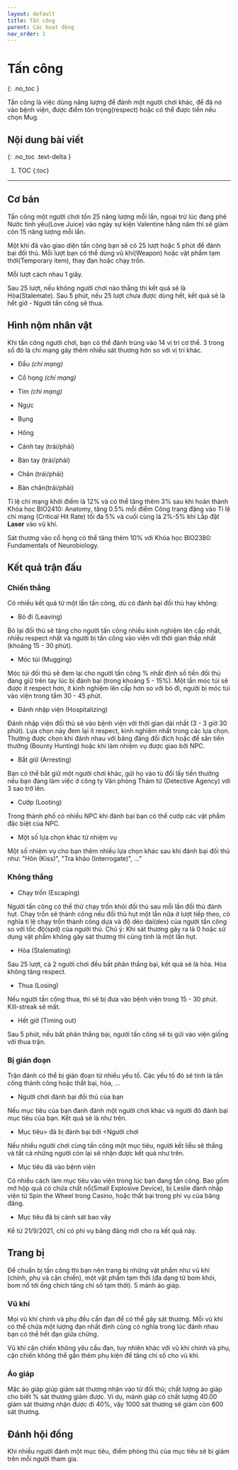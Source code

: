 ```yaml
---
layout: default
title: Tấn công
parent: Các hoạt động
nav_order: 1
---
```


# Tấn công
{: .no_toc }

Tấn công là việc dùng năng lượng để đánh một người chơi khác, để đá nó vào bệnh viện, được điểm tôn trọng(respect) hoặc có thể được tiền nếu chọn Mug.

## Nội dung bài viết
{: .no_toc .text-delta }

1. TOC
{:toc}

---

## Cơ bản

Tấn công một người chơi tốn 25 năng lượng mỗi lần, ngoại trừ lúc đang phê Nước tình yêu(Love Juice) vào ngày sự kiện Valentine hằng năm thì sẽ giảm còn 15 năng lượng mỗi lần.

Một khi đã vào giao diện tấn công bạn sẽ có 25 lượt hoặc 5 phút để đánh bại đối thủ. Mỗi lượt bạn có thể dùng vũ khí(Weapon) hoặc vật phẩm tạm thời(Temporary item), thay đạn hoặc chạy trốn.

Mỗi lượt cách nhau 1 giây.

Sau 25 lượt, nếu không người chơi nào thắng thì kết quả sẽ là Hòa(Stalemate). Sau 5 phút, nếu 25 lượt chưa được dùng hết, kết quả sẽ là hết giờ - Người tấn công sẽ thua.

## Hình nộm nhân vật

Khi tấn công người chơi, bạn có thể đánh trúng vào 14 vị trí cơ thể. 3 trong số đó là chí mạng gây thêm nhiều sát thương hơn so với vị trí khác.

- Đầu _(chí mạng)_

- Cổ họng _(chí mạng)_

- Tim _(chí mạng)_

- Ngực

- Bụng

- Hông

- Cánh tay (trái/phải)

- Bàn tay (trái/phải)

- Chân (trái/phải)

- Bàn chân(trái/phải)

Tỉ lệ chí mạng khởi điểm là 12% và có thể tăng thêm 3% sau khi hoàn thành Khóa học BIO2410: Anatomy, tăng 0.5% mỗi điểm Công trạng  đặng vào Tỉ lệ chí mạng (Critical Hit Rate) tối đa 5% và cuối cùng là 2%-5% khi Lắp đặt **Laser** vào vũ khí.

Sát thương vào cổ họng có thể tăng thêm 10% với Khóa học BIO2380: Fundamentals of Neurobiology.

## Kết quả trận đấu

### Chiến thắng

Có nhiều kết quả từ một lần tấn công, dù có đánh bại đối thủ hay không:

- Bỏ đi (Leaving)

Bỏ lại đối thủ sẽ tăng cho người tấn công nhiều kinh nghiệm lên cấp nhất, nhiều respect nhất và người bị tấn công vào viện với thời gian thấp nhất (khoảng 15 - 30 phút).

- Móc túi (Mugging)

Móc túi đối thủ sẽ đem lại cho người tấn công % nhất định số tiền đối thủ đang giữ trên tay lúc bị đánh bại (trong khoảng 5 - 15%). Một lần móc túi sẽ được ít respect hơn, ít kinh nghiệm lên cấp hơn so với bỏ đi, người bị móc túi vào viện trong tầm 30 - 45 phút.

- Đánh nhập viện (Hospitalizing)

Đánh nhập viện đối thủ sẽ vào bệnh viện với thời gian dài nhất (3 - 3 giờ 30 phút). Lựa chọn này đem lại ít respect, kinh nghiệm nhất trong các lựa chọn. Thường được chọn khi đánh nhau với băng đảng đối địch hoặc để săn tiền thưởng (Bounty Hunting) hoặc khi làm nhiệm vụ được giao bởi NPC.

- Bắt giữ (Arresting)

Bạn có thể bắt giữ một người chơi khác, gửi họ vào tù đổi lấy tiền thưởng nếu bạn đang làm việc ở công ty Văn phòng Thám tử (Detective Agency) với 3 sao trở lên.

- Cướp (Looting)

Trong thành phố có nhiều NPC khi đánh bại bạn có thể cướp các vật phẩm đặc biệt của NPC.

- Một số lựa chọn khác từ nhiệm vụ

Một số nhiệm vụ cho bạn thêm nhiều lựa chọn khác sau khi đánh bại đối thủ như: "Hôn (Kiss)", "Tra khảo (Interrogate)", ..."

### Không thắng

- Chạy trốn (Escaping)

Người tấn công có thể thử chạy trốn khỏi đối thủ sau mỗi lần đối thủ đánh hụt. Chạy trốn sẽ thành công nếu đối thủ hụt một lần nữa ở lượt tiếp theo, có nghĩa tỉ lệ chạy trốn thành công dựa và độ dẻo dai(dex) của người tấn công so với tốc độ(spd) của người thủ. Chú ý: Khi sát thương gây ra là 0 hoặc sử dụng vật phẩm không gây sát thương thì cũng tính là một lần hụt.

- Hòa (Stalemating)

Sau 25 lượt, cả 2 người chơi đều bất phân thắng bại, kết quả sẽ là hòa. Hòa không tăng respect.

- Thua (Losing)

Nếu người tấn công thua, thì sẽ bị đưa vào bệnh viện trong 15 - 30 phút. Kill-streak sẽ mất.

- Hết giờ (Timing out)

Sau 5 phút, nếu bất phân thắng bại, người tấn công sẽ bị gửi vào viện giống với thua trận.

### Bị gián đoạn
Trận đánh có thể bị gián đoạn từ nhiều yếu tố. Các yếu tố đó sẽ tính là tấn công thành công hoặc thất bại, hòa, ...

- Người chơi đánh bại đối thủ của bạn

Nếu mục tiêu của bạn đanh đánh một người chơi khác và người đó đánh bại mục tiêu của bạn. Kết quả sẽ là như trên.

- Mục tiêu> đã bị đánh bại bởi <Người chơi

Nếu nhiều người chơi cùng tấn công một mục tiêu, người kết liễu sẽ thắng và tất cả những người còn lại sẽ nhận được kết quả như trên.

- Mục tiêu đã vào bệnh viện

Có nhiều cách làm mục tiêu vào viện trong lúc bạn đang tấn công. Bao gồm mở hộp quả có chứa chất nổ(Small Explosive Device), bị Leslie đánh nhập viện từ Spin the Wheel trong Casino, hoặc thất bại trong phi vụ của băng đảng.

- Mục tiêu đã bị cảnh sát bao vây

Kể từ 21/9/2021, chỉ có phi vụ băng đảng mới cho ra kết quả này.

## Trang bị 

Để chuẩn bị tấn công thì bạn nên trang bị những vật phẩm như vũ khí (chính, phụ và cận chiến), một vật phẩm tạm thời (đa dạng từ bom khói, bom nổ tới ống chích tăng chỉ số tạm thời). 5 mảnh áo giáp.

### Vũ khí

Mọi vũ khí chính và phụ đều cần đạn để có thể gây sát thương. Mỗi vũ khí có thể chứa một lượng đạn nhất định cũng có nghĩa trong lúc đánh nhau bạn có thể hết đạn giữa chừng.

Vũ khí cận chiến không yêu cầu đạn, tuy nhiên khác với vũ khí chính và phụ, cận chiến không thể gắn thêm phụ kiện để tăng chỉ số cho vũ khí.

### Áo giáp

Mặc áo giáp giúp giảm sát thương nhận vào từ đối thủ; chất lượng áo giáp cho biết % sát thương giảm được. Ví dụ, mảnh giáp có chất lượng 40.00 giảm sát thương nhận được đi 40%, vậy 1000 sát thương sẽ giảm còn 600 sát thương.

## Đánh hội đồng

Khi nhiều người đánh một mục tiêu, điểm phòng thủ của mục tiêu sẽ bị giảm trên mỗi người tham gia.

